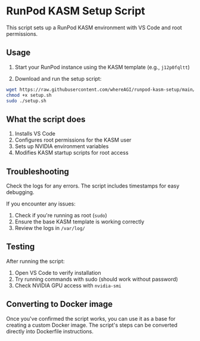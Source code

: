 # RunPod KASM Setup Script

This script sets up a RunPod KASM environment with VS Code and root permissions.

## Usage

1. Start your RunPod instance using the KASM template (e.g., `j12p0fqltt`)

2. Download and run the setup script:
```bash
wget https://raw.githubusercontent.com/whereAGI/runpod-kasm-setup/main/setup.sh
chmod +x setup.sh
sudo ./setup.sh
```

## What the script does

1. Installs VS Code
2. Configures root permissions for the KASM user
3. Sets up NVIDIA environment variables
4. Modifies KASM startup scripts for root access

## Troubleshooting

Check the logs for any errors. The script includes timestamps for easy debugging.

If you encounter any issues:
1. Check if you're running as root (`sudo`)
2. Ensure the base KASM template is working correctly
3. Review the logs in `/var/log/`

## Testing

After running the script:
1. Open VS Code to verify installation
2. Try running commands with sudo (should work without password)
3. Check NVIDIA GPU access with `nvidia-smi`

## Converting to Docker image

Once you've confirmed the script works, you can use it as a base for creating a custom Docker image. The script's steps can be converted directly into Dockerfile instructions.
